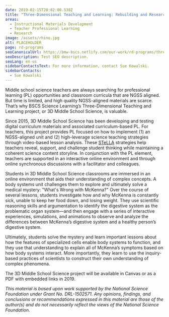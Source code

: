 ```yaml
---
date: 2019-02-15T20:02:08.538Z
title: "Three-Dimensional Teaching and Learning: Rebuilding and Researching an Online Middle School Science Curriculum to Support the NGSS"
areas:
  - Instructional Materials Development
  - Teacher Professional Learning
  - Research
image: /assets/rhino.jpg
alt: PLACEHOLDER
page: rd-programs
seoCanonicalUrl: https://bmw-bscs.netlify.com/our-work/rd-programs/three-dimensional-teaching-and-learning-rebuilding-and-researching-an-online-middle-school-science-curriculum-to-support-the-ngss
seoDescription: Test SEO description.
seoLang: en-us
sidebarContactsText: For more information, contact Sue Kowalski.
sidebarContacts:
  - Sue Kowalski
---
```


Middle school science teachers are always searching for professional learning (PL) opportunities and classroom curricula that are NGSS  aligned. But time is limited, and high quality NGSS-aligned materials are scarce. That’s why BSCS Science Learning’s Three-Dimensional Teaching and Learning project, or 3D Middle School Science, is valuable.

Since 2015, 3D Middle School Science has been developing and testing digital curriculum materials and associated curriculum-based PL. For teachers, this project provides PL focused on how to implement (1) an NGSS-aligned unit and (2) high-leverage science teaching strategies through video-based lesson analysis. These <a href="/our-work/rd-programs/science-teachers-learning-from-lesson-analysis-stella" target="_blank" rel="noopener noreferrer">STeLLA</a> strategies help teachers reveal, support, and challenge student thinking while maintaining a coherent science content storyline. In conjunction with the PL element, teachers are supported in an interactive online environment and through online synchronous discussions with a facilitator and colleagues.

Students in 3D Middle School Science classrooms are immersed in an online environment that aids their understanding of complex concepts. A body systems unit challenges them to explore and ultimately solve a medical mystery: "What's Wrong with McKenna?" Over the course of several lessons, students investigate how and why McKenna is constantly sick, unable to keep her food down, and losing weight. They use scientific reasoning skills and argumentation to identify the digestive system as the problematic organ system—and then engage with a series of interactive experiences, simulations, and animations to observe and analyze the differences between McKenna’s digestive system and a healthy person’s digestive system. 

Ultimately, students solve the mystery and learn important lessons about how the features of specialized cells enable body systems to function, and they use that understanding to explain all of McKenna’s symptoms based on how body systems interact. More importantly, they learn to use the inquiry-based practices of scientists to construct their own understanding of complex phenomena. 

The 3D Middle School Science project will be available in Canvas or as a PDF with embedded links in 2019.

*This material is based upon work supported by the National Science Foundation under Grant No. DRL-1502571. Any opinions, findings, and conclusions or recommendations expressed in this material are those of the author(s) and do not necessarily reflect the views of the National Science Foundation.*